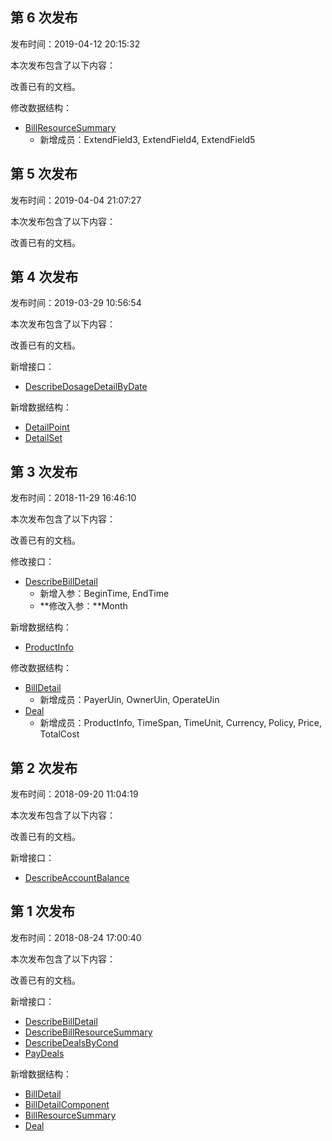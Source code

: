 ## 第 6 次发布

发布时间：2019-04-12 20:15:32

本次发布包含了以下内容：

改善已有的文档。

修改数据结构：

* [BillResourceSummary](/document/api/555/19183#BillResourceSummary)
	* 新增成员：ExtendField3, ExtendField4, ExtendField5

## 第 5 次发布

发布时间：2019-04-04 21:07:27

本次发布包含了以下内容：

改善已有的文档。

## 第 4 次发布

发布时间：2019-03-29 10:56:54

本次发布包含了以下内容：

改善已有的文档。

新增接口：

* [DescribeDosageDetailByDate](/document/api/555/33985)

新增数据结构：

* [DetailPoint](/document/api/555/19183#DetailPoint)
* [DetailSet](/document/api/555/19183#DetailSet)

## 第 3 次发布

发布时间：2018-11-29 16:46:10

本次发布包含了以下内容：

改善已有的文档。

修改接口：

* [DescribeBillDetail](/document/api/555/19182)
	* 新增入参：BeginTime, EndTime
	* **修改入参：**Month

新增数据结构：

* [ProductInfo](/document/api/555/19183#ProductInfo)

修改数据结构：

* [BillDetail](/document/api/555/19183#BillDetail)
	* 新增成员：PayerUin, OwnerUin, OperateUin
* [Deal](/document/api/555/19183#Deal)
	* 新增成员：ProductInfo, TimeSpan, TimeUnit, Currency, Policy, Price, TotalCost

## 第 2 次发布

发布时间：2018-09-20 11:04:19

本次发布包含了以下内容：

改善已有的文档。

新增接口：

* [DescribeAccountBalance](/document/api/555/20253)

## 第 1 次发布

发布时间：2018-08-24 17:00:40

本次发布包含了以下内容：

改善已有的文档。

新增接口：

* [DescribeBillDetail](/document/api/555/19182)
* [DescribeBillResourceSummary](/document/api/555/19181)
* [DescribeDealsByCond](/document/api/555/19179)
* [PayDeals](/document/api/555/19178)

新增数据结构：

* [BillDetail](/document/api/555/19183#BillDetail)
* [BillDetailComponent](/document/api/555/19183#BillDetailComponent)
* [BillResourceSummary](/document/api/555/19183#BillResourceSummary)
* [Deal](/document/api/555/19183#Deal)

